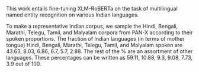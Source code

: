 This work entails fine-tuning XLM-RoBERTa on the task of multilingual named entity recognition on various Indian languages.

To make a representative Indian corpus, we sample the Hindi, Bengali, Marathi, Telegu, Tamil, and Malyalam corpora from PAN-X according to their spoken proportions.
The fraction of Indian languages (in terms of mother tongue) Hindi, Bengali, Marathi, Telegu, Tamil, and Malyalam spoken are 43.63, 8.03, 6.86, 6.7, 5.7, 2.88. The rest of the % are an assortment of other languages. These percentages can be written as 59.11, 10.88, 9.3, 9.08, 7.73, 3.9 out of 100.
